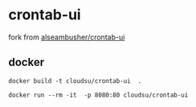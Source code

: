 # crontab-ui
fork from [alseambusher/crontab-ui](https://github.com/alseambusher/crontab-ui)

## docker 
```
docker build -t cloudsu/crontab-ui  .

docker run --rm -it  -p 8080:80 cloudsu/crontab-ui



```
